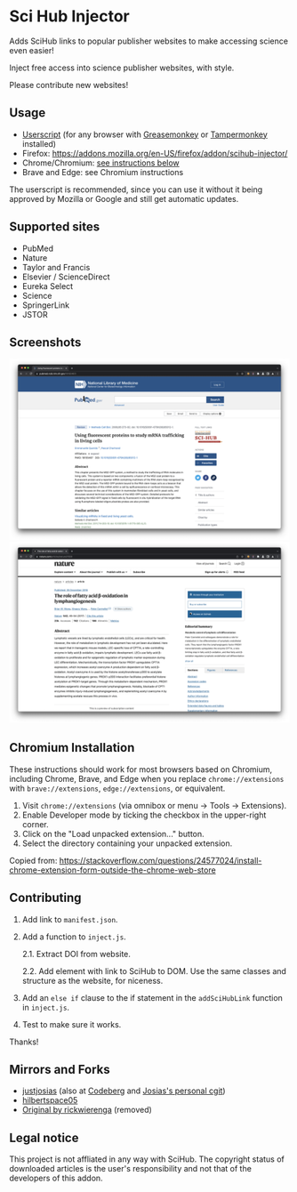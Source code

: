 # Sci Hub Injector

Adds SciHub links to popular publisher websites to make accessing science even easier!

Inject free access into science publisher websites, with style.

Please contribute new websites!

## Usage

* [Userscript](https://github.com/justjosias/sci-hub-injector/raw/main/sci-hub-inject.user.js) (for any browser with [Greasemonkey](https://addons.mozilla.org/en-US/firefox/addon/greasemonkey/) or [Tampermonkey](https://www.tampermonkey.net/) installed)
* Firefox: https://addons.mozilla.org/en-US/firefox/addon/scihub-injector/
* Chrome/Chromium: [see instructions below](#chromium-installation)
* Brave and Edge: see Chromium instructions

The userscript is recommended, since you can use it without it being approved by Mozilla or Google and still get automatic updates.

## Supported sites

- PubMed
- Nature
- Taylor and Francis
- Elsevier / ScienceDirect
- Eureka Select
- Science
- SpringerLink
- JSTOR

## Screenshots

![PubMed Screenshot](.github/pubmed.png)
![Nature Screenshot](.github/nature.png)

## Chromium Installation

These instructions should work for most browsers based on Chromium, including Chrome, Brave, and Edge when you replace `chrome://extensions` with `brave://extensions`, `edge://extensions`, or equivalent.

1. Visit `chrome://extensions` (via omnibox or menu -> Tools -> Extensions).
2. Enable Developer mode by ticking the checkbox in the upper-right corner.
3. Click on the "Load unpacked extension..." button.
4. Select the directory containing your unpacked extension.

Copied from:
https://stackoverflow.com/questions/24577024/install-chrome-extension-form-outside-the-chrome-web-store

## Contributing

1. Add link to `manifest.json`.
2. Add a function to `inject.js`.

   2.1. Extract DOI from website.

   2.2. Add element with link to SciHub to DOM. Use the same classes and structure as the website, for niceness.

3. Add an `else if` clause to the if statement in the `addSciHubLink` function in `inject.js`.
4. Test to make sure it works.

Thanks!

## Mirrors and Forks

* [justjosias](https://github.com/justjosias/sci-hub-injector) (also at [Codeberg](https://codeberg.org/josias/sci-hub-injector) and [Josias's personal cgit](https://git.josias.dev/sci-hub-injector))
* [hilbertspace05](https://github.com/hilbertspace05/sci-hub-injector)
* [Original by rickwierenga](https://github.com/rickwierenga/sci-hub-injector) (removed)

## Legal notice

This project is not affliated in any way with SciHub. The copyright status of downloaded articles is the user's responsibility and not that of the developers of this addon.
